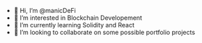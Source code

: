 - 👋 Hi, I’m @manicDeFi
- 👀 I’m interested in Blockchain Developement
- 🌱 I’m currently learning Solidity and React
- 💞️ I’m looking to collaborate on some possible portfolio projects

<!---
manicDeFi/manicDeFi is a ✨ special ✨ repository because its `README.md` (this file) appears on your GitHub profile.
You can click the Preview link to take a look at your changes.
--->
